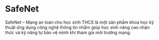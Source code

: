 # SafeNet
SafeNet – Mạng an toàn cho học sinh THCS là một sản phẩm khoa học kỹ thuật ứng dụng công nghệ thông tin nhằm giúp học sinh nâng cao nhận thức và kỹ năng tự bảo vệ mình khi tham gia môi trường mạng.
